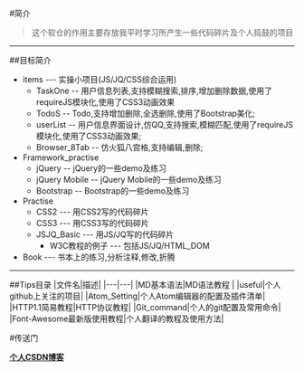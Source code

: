 #简介
>这个软仓的作用主要存放我平时学习所产生一些代码碎片及个人捣鼓的项目



----
##目标简介

  - items ---  实操小项目(JS/JQ/CSS综合运用)
    - TaskOne -- 用户信息列表,支持模糊搜索,排序,增加删除数据,使用了requireJS模块化,使用了CSS3动画效果
    - TodoS -- Todo,支持增加删除,全选删除,使用了Bootstrap美化;
    - userList -- 用户信息界面设计,仿QQ,支持搜索,模糊匹配,使用了requireJS模块化,使用了CSS3动画效果;
    - Browser_8Tab -- 仿火狐八宫格,支持编辑,删除;
  - Framework_practise
    - jQuery -- jQuery的一些demo及练习
    - jQuery Mobile -- jQuery Mobile的一些demo及练习
    - Bootstrap -- Bootstrap的一些demo及练习
  - Practise
      - CSS2 --- 用CSS2写的代码碎片
      - CSS3 --- 用CSS3写的代码碎片
      - JSJQ_Basic --- 用JS/JQ写的代码碎片
        - W3C教程的例子 --- 包括JS/JQ/HTML_DOM
  - Book --- 书本上的练习,分析注释,修改,折腾  

----
##Tips目录
|文件名|描述|
|---|---|
|MD基本语法|MD语法教程 |
|useful|个人github上关注的项目|
|Atom_Setting|个人Atom编辑器的配置及插件清单|
|HTTP1.1简易教程|HTTP协议教程|
|Git_command|个人的git配置及常用命令|
|Font-Awesome最新版使用教程|个人翻译的教程及使用方法|

#传送门

**[个人CSDN博客](http://blog.csdn.net/crper)**
